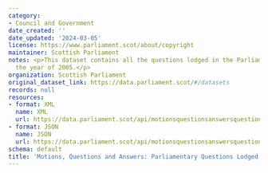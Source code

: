 ```yaml
---
category:
- Council and Government
date_created: ''
date_updated: '2024-03-05'
license: https://www.parliament.scot/about/copyright
maintainer: Scottish Parliament
notes: <p>This dataset contains all the questions lodged in the Parliament during
  the year of 2005.</p>
organization: Scottish Parliament
original_dataset_link: https://data.parliament.scot/#/datasets
records: null
resources:
- format: XML
  name: XML
  url: https://data.parliament.scot/api/motionsquestionsanswersquestions?year=2005
- format: JSON
  name: JSON
  url: https://data.parliament.scot/api/motionsquestionsanswersquestions?year=2005
schema: default
title: 'Motions, Questions and Answers: Parliamentary Questions Lodged (2005)'
---
```

